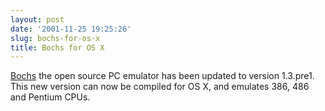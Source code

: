 ```yaml
---
layout: post
date: '2001-11-25 19:25:26'
slug: bochs-for-os-x
title: Bochs for OS X
---
```


[Bochs](http://bochs.sourceforge.net/) the open source PC emulator has been updated to version 1.3.pre1. This new version can now be compiled for OS X, and emulates 386, 486 and Pentium CPUs.
